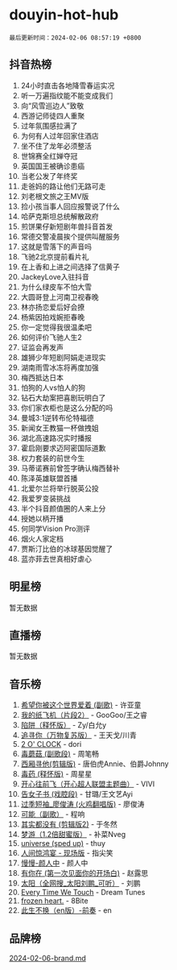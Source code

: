 # douyin-hot-hub

`最后更新时间：2024-02-06 08:57:19 +0800`

## 抖音热榜

1. 24小时直击各地降雪春运实况
1. 听一万遍指纹能不能变成我们
1. 向“风雪巡边人”致敬
1. 西游记师徒四人重聚
1. 过年氛围感拉满了
1. 为何有人过年回家住酒店
1. 坐不住了龙年必须整活
1. 世锦赛全红婵夺冠
1. 英国国王被确诊患癌
1. 当老公发了年终奖
1. 走爸妈的路让他们无路可走
1. 刘老根文旅之王MV版
1. 捡小孩当事人回应报警说了什么
1. 哈萨克斯坦总统解散政府
1. 煎饼果仔新短剧年兽抖音首发
1. 常德交警凌晨挨个提供叫醒服务
1. 这就是雪落下的声音吗
1. 飞驰2北京提前看片礼
1. 在上香和上进之间选择了信黄子
1. JackeyLove入驻抖音
1. 为什么绿皮车不怕大雪
1. 大圆哥登上河南卫视春晚
1. 林亦扬恋爱后好会撩
1. 杨紫因拍戏婉拒春晚
1. 你一定觉得我很温柔吧
1. 如何评价飞驰人生2
1. 证监会再发声
1. 雄狮少年短剧阿娟走进现实
1. 湖南雨雪冰冻将再度加强
1. 梅西抵达日本
1. 怕狗的人vs怕人的狗
1. 钻石大劫案把喜剧玩明白了
1. 你们家衣柜也是这么分配的吗
1. 曼城3:1逆转布伦特福德
1. 新闻女王教猫一杯做拽姐
1. 湖北高速路况实时播报
1. 霍启刚要求迈阿密国际道歉
1. 权力套装的前世今生
1. 马蒂诺赛前曾签字确认梅西替补
1. 陈泽英雄联盟首播
1. 北爱尔兰将举行脱英公投
1. 我爱罗变装挑战
1. 半个抖音颜值圈的人来上分
1. 授她以柄开播
1. 何同学Vision Pro测评
1. 烟火人家定档
1. 贾斯汀比伯的冰球基因觉醒了
1. 蓝亦菲去世真相好虐心

## 明星榜

暂无数据

## 直播榜

暂无数据

## 音乐榜

1. [希望你被这个世界爱着 (副歌)](https://sf3-cdn-tos.douyinstatic.com/obj/tos-cn-ve-2774/oUHCmWQfZlE3QQBKBeD8rCFLpJzPgCpImhsxMt) - 许亚童
1. [我的纸飞机（片段2）](https://sf6-cdn-tos.douyinstatic.com/obj/tos-cn-ve-2774/oM2ZrKcg2CD5AeRB2gkeXOFB1IxAGJdZPazYHf) - GooGoo/王之睿
1. [陷阱（释怀版）](https://sf6-cdn-tos.douyinstatic.com/obj/tos-cn-ve-2774/oE8C21LeZrzKLDFfQYgMzx4GAIHageG5IzayY7) - Zy/白允y
1. [追寻你（万物复苏版）](https://sf3-cdn-tos.douyinstatic.com/obj/tos-cn-ve-2774/oYeAZJsbjIDit9APmBg8u6uDUQnHmoCf3gbo74) - 王天戈/川青
1. [2 O' CLOCK](https://sf5-hl-cdn-tos.douyinstatic.com/obj/tos-cn-ve-2774/oIUBICeqlYQHTigCBOnCMlwBZJkgiBjt1oDfbg) - dori
1. [毒蘑菇 (副歌段)](https://sf5-hl-cdn-tos.douyinstatic.com/obj/tos-cn-ve-2774/ocDEUsfdLjxnlFXtfogBCiQCEqYB7QZgZ8VViM) - 周笔畅
1. [西厢寻他(剪辑版)](https://sf5-hl-cdn-tos.douyinstatic.com/obj/tos-cn-ve-2774/oUsAVfAQKlRNxEv5qxvIB8o5qmIWUcXbzJKJhw) - 唐伯虎Annie、伯爵Johnny
1. [毒药 (释怀版)](https://sf5-hl-cdn-tos.douyinstatic.com/obj/tos-cn-ve-2774/oYILMEAzspdZBIzy4frJNB8ZHPHWAhiwowd4Ad) - 周星星
1. [开心往前飞（开心超人联盟主题曲）](https://sf5-hl-cdn-tos.douyinstatic.com/obj/tos-cn-ve-2774/9d8fb7c82cf1421fb93a9fe925275e0a) - VIVI
1. [告女子书 (戏腔段)](https://sf5-hl-cdn-tos.douyinstatic.com/obj/tos-cn-ve-2774/osCCzFxWgstBDi92ZfBB4ht7gQENBmQMAl0eI6) - 甘璐/王文艺Ayi
1. [过季短袖_廖俊涛 (火鸡翻唱版)](https://sf5-hl-cdn-tos.douyinstatic.com/obj/tos-cn-ve-2774/ogQVJl0tRBKxQgZji7YClFEBrVDeHpPTWfCZbQ) - 廖俊涛
1. [可能（副歌）](https://sf6-cdn-tos.douyinstatic.com/obj/tos-cn-ve-2774/cde1731888894259b333569393c2fb51) - 程响
1. [其实都没有 (剪辑版2)](https://sf5-hl-cdn-tos.douyinstatic.com/obj/tos-cn-ve-2774/oEBNQenHZtBhxYjGgUDQk0BCHTigQafgFlbQ7k) - 于冬然
1. [梦游（1.2倍甜蜜版）](https://sf5-hl-cdn-tos.douyinstatic.com/obj/tos-cn-ve-2774/o4gyAUm8hwufoEABmwVIiQtHsFuGzAEEWtNMzo) - 补菜Nveg
1. [universe (sped up)](https://sf3-cdn-tos.douyinstatic.com/obj/tos-cn-ve-2774/oIQnurQLDCsdYeegkM4CKuVb23MZBXtX6QB8bv) - thuy
1. [人间惊鸿宴 - 现场版](https://sf5-hl-cdn-tos.douyinstatic.com/obj/tos-cn-ve-2774/osF4mrPePAf2Yv8Wfr5fATCHZwL5h1QiGQAKwz) - 指尖笑
1. [慢慢-颜人中](https://sf3-cdn-tos.douyinstatic.com/obj/tos-cn-ve-2774/ocjHNfBXdBxQNC8ZGAeoLMFTUgtBg8bkExunDC) - 颜人中
1. [有你在 (第一次见面你的开场白)](https://sf5-hl-cdn-tos.douyinstatic.com/obj/tos-cn-ve-2774/oAthrQ3ClJBfI57uBoFEgNDYtNCZ0TSYQQfxQ0) - 赵露思
1. [太阳（全网搜_太阳刘鹏_可听）](https://sf6-cdn-tos.douyinstatic.com/obj/tos-cn-ve-2774/ogWbyIQnlBFImVbeDocRdCIYtBHlbJXgfZMvgz) - 刘鹏
1. [Every Time We Touch](https://sf5-hl-cdn-tos.douyinstatic.com/obj/tos-cn-ve-2774/ogN6lUKQeBBfEVhIOMikG1CcJjugxk1tztZyhP) - Dream Tunes
1. [frozen heart.](https://sf5-hl-cdn-tos.douyinstatic.com/obj/tos-cn-ve-2774/oIIWJfyjIACZA9zQMtnJ6hQQhFC4vhCupoRBsO) - 8Bite
1. [此生不换（en版）-前奏](https://sf6-cdn-tos.douyinstatic.com/obj/tos-cn-ve-2774/oMDvUGwhKrKYDEqXiMYEwxZqBWIJFA92CiLAO) - en

## 品牌榜

[2024-02-06-brand.md](2024-02-06-brand.md)
